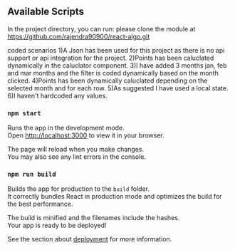 

## Available Scripts

In the project directory, you can run:
please clone the module at https://github.com/rajendra90900/react-algo.git

coded scenarios
1)A Json has been used for this project as there is no api support or api integration for the project.
2)Points has been caluclated dynamically in the caluclator component.
3)I have added 3 months jan, feb and mar months and the filter is coded dynamically based on the month clicked.
4)Points has been dynamically caluclated depending on the selected month and for each row.
5)As suggested I have used a local state.
6)I haven't hardcoded any values.

### `npm start`

Runs the app in the development mode.\
Open [http://localhost:3000](http://localhost:3000) to view it in your browser.

The page will reload when you make changes.\
You may also see any lint errors in the console.

### `npm run build`

Builds the app for production to the `build` folder.\
It correctly bundles React in production mode and optimizes the build for the best performance.

The build is minified and the filenames include the hashes.\
Your app is ready to be deployed!

See the section about [deployment](https://facebook.github.io/create-react-app/docs/deployment) for more information.


